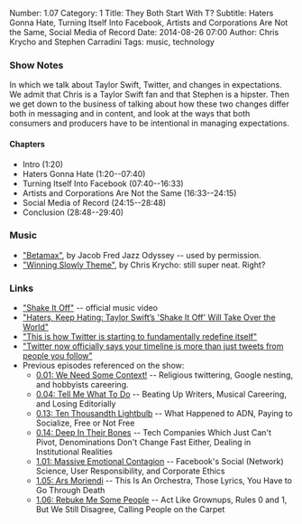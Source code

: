 Number: 1.07
Category: 1
Title: They Both Start With T?
Subtitle: Haters Gonna Hate, Turning Itself Into Facebook, Artists and Corporations Are Not the Same, Social Media of Record
Date: 2014-08-26 07:00
Author: Chris Krycho and Stephen Carradini
Tags: music, technology

### Show Notes

In which we talk about Taylor Swift, Twitter, and changes in expectations. We admit that Chris is a Taylor Swift fan and that Stephen is a hipster. Then we get down to the business of talking about how these two changes differ both in messaging and in content, and look at the ways that both consumers and producers have to be intentional in managing expectations.

#### Chapters

- Intro (1:20)
- Haters Gonna Hate (1:20--07:40)
- Turning Itself Into Facebook (07:40--16:33)
- Artists and Corporations Are Not the Same (16:33--24:15)
- Social Media of Record (24:15--28:48)
- Conclusion (28:48--29:40)

### Music

- ["Betamax"][1], by Jacob Fred Jazz Odyssey -- used by permission.
- ["Winning Slowly Theme"][2], by Chris Krycho: still super neat. Right?

### Links

- ["Shake It Off"][3] -- official music video
- ["Haters, Keep Hating: Taylor Swift’s 'Shake It Off' Will Take Over the World"][4]
- ["This is how Twitter is starting to fundamentally redefine itself"][5]
- ["Twitter now officially says your timeline is more than just tweets from people you follow"][6]
- Previous episodes referenced on the show:
	- [0.01: We Need Some Context!][7] -- Religious twittering, Google nesting, and hobbyists careering.
	- [0.04: Tell Me What To Do][8] -- Beating Up Writers, Musical Careering, and Losing Editorially
	- [0.13: Ten Thousandth Lightbulb][9] -- What Happened to ADN, Paying to Socialize, Free or Not Free
	- [0.14: Deep In Their Bones][10] -- Tech Companies Which Just Can't Pivot, Denominations Don't Change Fast Either, Dealing in Institutional Realities
	- [1.01: Massive Emotional Contagion][11] -- Facebook's Social (Network) Science, User Responsibility, and Corporate Ethics
	- [1.05: Ars Moriendi][12] -- This Is An Orchestra, Those Lyrics, You Have to Go Through Death
	- [1.06: Rebuke Me Some People][13] -- Act Like Grownups, Rules 0 and 1, But We Still Disagree, Calling People on the Carpet



[1]:	https://soundcloud.com/the-royal-potato-family/03-betamax
[2]:	https://soundcloud.com/chriskrycho/winning-slowly
[3]:	https://www.youtube.com/watch?v=nfWlot6h_JM
[4]:	http://grantland.com/hollywood-prospectus/haters-keep-hating-taylor-swifts-shake-it-off-will-take-over-the-world/
[5]:	http://qz.com/251208/this-is-how-twitter-is-starting-to-fundamentally-redefine-itself/
[6]:	http://qz.com/252192/twitter-now-officially-says-your-timeline-is-more-than-just-tweets-from-people-you-follow/#/h/97294,1/
[7]:	http://www.winningslowly.org/2014/01/we-need-some-context/
[8]:	http://www.winningslowly.org/2014/03/tell-me-what-to-do/
[9]:	http://www.winningslowly.org/2014/05/ten-thousandth-lightbulb/
[10]:	http://www.winningslowly.org/2014/05/deep-in-their-bones/
[11]:	http://www.winningslowly.org/2014/07/massive-emotional-contagion/
[12]:	http://www.winningslowly.org/2014/08/ars-moriendi/
[13]:	http://www.winningslowly.org/2014/08/rebuke-me-some-people/